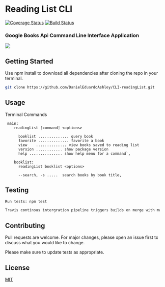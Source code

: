# Reading List CLI   
[![Coverage Status](https://coveralls.io/repos/github/DanielEduardoAshley/CLI-readingList/badge.svg?branch=readinglistbranch)](https://coveralls.io/github/DanielEduardoAshley/CLI-readingList?branch=readinglistbranch)
[![Build Status](https://travis-ci.org/DanielEduardoAshley/CLI-readingList.svg?branch=readinglistbranch)](https://travis-ci.org/DanielEduardoAshley/CLI-readingList)
### Google Books Api Command Line Interface Application

![](https://media.boingboing.net/wp-content/uploads/2017/11/books.jpg)


## Getting Started

Use npm install to download all dependencies after cloning the repo in your terminal.

```bash
git clone https://github.com/DanielEduardoAshley/CLI-readingList.git
```

## Usage
Terminal Commands
```
 main: 
    readingList [command] <options>
  
      booklist .............. query book
      favorite .............. favorite a book
      view    .............. view books saved to reading list
      version ............ show package version
      help ............... show help menu for a command`,
  
    booklist: 
      readingList booklist <options>
  
      --search, -s .....  search books by book title,
```

## Testing
```bash
Run tests: npm test

Travis continous intergration pipeline triggers builds on merge with master as well as continuous coverage reporting through coveralls.io
```

## Contributing
Pull requests are welcome. For major changes, please open an issue first to discuss what you would like to change.

Please make sure to update tests as appropriate.

## License
[MIT](https://choosealicense.com/licenses/mit/)
